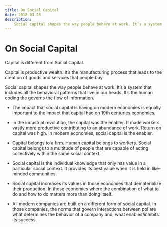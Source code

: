```yaml
---
title: On Social Capital
date: 2018-03-28
description:
    Social capital shapes the way people behave at work. It’s a system that includes all the behavioral patterns that live in our heads. It’s the human coding the governs the flow of information.
---
```


# On Social Capital

Capital is different from Social Capital.

Capital is productive wealth. It’s the manufacturing process that leads to the creation of goods and services that people buy.

Social capital shapes the way people behave at work. It’s a system that includes all the behavioral patterns that live in our heads. It’s the human coding the governs the flow of information.

+ The impact that social capital is having on modern economies is equally important to the impact that capital had on 19th centuries economies.

+ In the industrial revolution, the capital was the enabler. It made workers vastly more productive contributing to an abundance of work. Return on capital was high. In modern economies, social capital is the enabler.

+ Capital belongs to a firm. Human capital belongs to workers. Social capital belongs to a multitude of people that are capable of acting collectively within the same social context.

+ Social capital is the individual knowledge that only has value in a particular social context. It provides its best value when it is held in like-minded communities.

+ Social capital increases its values in those economies that dematerialize their production. In those economies where the combination of what to do and how to do matters more than doing itself.

+ All modern companies are built on a different form of social capital. In those companies, the norms that govern interactions between ppl are what determines the behavior of a company and, what enables/inhibits its success.

